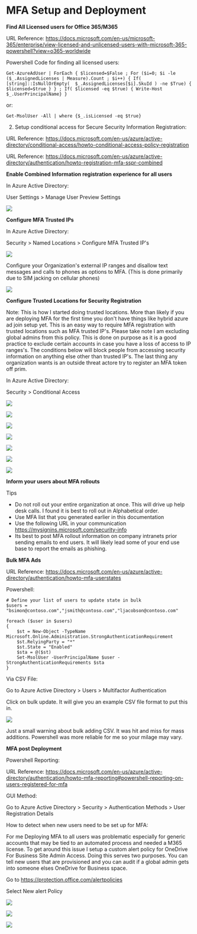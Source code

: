 # MFA Setup and Deployment

**Find All Licensed users for Office 365/M365**

URL Reference: https://docs.microsoft.com/en-us/microsoft-365/enterprise/view-licensed-and-unlicensed-users-with-microsoft-365-powershell?view=o365-worldwide

Powershell Code for finding all licensed users:

```
Get-AzureAdUser | ForEach { $licensed=$False ; For ($i=0; $i -le ($_.AssignedLicenses | Measure).Count ; $i++) { If( [string]::IsNullOrEmpty(  $_.AssignedLicenses[$i].SkuId ) -ne $True) { $licensed=$true } } ; If( $licensed -eq $true) { Write-Host $_.UserPrincipalName} }
```

or:

```
Get-MsolUser -All | where {$_.isLicensed -eq $true}
```

2. Setup conditional access for Secure Security Information Registration:

URL Reference: https://docs.microsoft.com/en-us/azure/active-directory/conditional-access/howto-conditional-access-policy-registration

URL Reference: https://docs.microsoft.com/en-us/azure/active-directory/authentication/howto-registration-mfa-sspr-combined

**Enable Combined Information registration experience for all users**

In Azure Active Directory:

User Settings > Manage User Preview Settings

![](https://github.com/rootsecdev/Microsoft-Blue-Forest/blob/master/M365%20E5/MFA/Screenshots/MFA1.PNG)

**Configure MFA Trusted IPs**

In Azure Active Directory:

Security > Named Locations > Configure MFA Trusted IP's

![](https://github.com/rootsecdev/Microsoft-Blue-Forest/blob/master/M365%20E5/MFA/Screenshots/MFA2.PNG)

Configure your Organization's external IP ranges and disallow text messages and calls to phones as options to MFA. (This is done primarily due to SIM jacking on cellular phones)

![](https://github.com/rootsecdev/Microsoft-Blue-Forest/blob/master/M365%20E5/MFA/Screenshots/MFA3.PNG)

**Configure Trusted Locations for Security Registration**

Note: This is how I started doing trusted locations. More than likely if you are deploying MFA for the first time you don't have things like hybrid azure ad join setup yet. This is an easy way to require MFA registration with trusted locations such as MFA trusted IP's. Please take note I am excluding global admins from this policy. This is done on purpose as it is a good practice to exclude certain accounts in case you have a loss of access to IP ranges's. The conditions below will block people from accessing security information on anything else other than trusted IP's. The last thing any organization wants is an outside threat actore try to register an MFA token off prim. 

In Azure Active Directory: 

Security > Conditional Access

![](https://github.com/rootsecdev/Microsoft-Blue-Forest/blob/master/M365%20E5/MFA/Screenshots/MFA4.PNG)

![](https://github.com/rootsecdev/Microsoft-Blue-Forest/blob/master/M365%20E5/MFA/Screenshots/MFA5.PNG)

![](https://github.com/rootsecdev/Microsoft-Blue-Forest/blob/master/M365%20E5/MFA/Screenshots/MFA6.PNG)

![](https://github.com/rootsecdev/Microsoft-Blue-Forest/blob/master/M365%20E5/MFA/Screenshots/MFA7.PNG)

![](https://github.com/rootsecdev/Microsoft-Blue-Forest/blob/master/M365%20E5/MFA/Screenshots/MFA8.PNG)

![](https://github.com/rootsecdev/Microsoft-Blue-Forest/blob/master/M365%20E5/MFA/Screenshots/MFA9.PNG)

![](https://github.com/rootsecdev/Microsoft-Blue-Forest/blob/master/M365%20E5/MFA/Screenshots/MFA10.PNG)

**Inform your users about MFA rollouts**

Tips

- Do not roll out your entire organization at once. This will drive up help desk calls. I found it is best to roll out in Alphabetical order. 
- Use MFA list that you generated earlier in this documentation
- Use the following URL in your communication https://mysignins.microsoft.com/security-info
- Its best to post MFA rollout information on company intranets prior sending emails to end users. It will likely lead some of your end use base to report the emails as phishing. 

**Bulk MFA Ads**

URL Reference: https://docs.microsoft.com/en-us/azure/active-directory/authentication/howto-mfa-userstates

Powershell:

```
# Define your list of users to update state in bulk
$users = "bsimon@contoso.com","jsmith@contoso.com","ljacobson@contoso.com"

foreach ($user in $users)
{
    $st = New-Object -TypeName Microsoft.Online.Administration.StrongAuthenticationRequirement
    $st.RelyingParty = "*"
    $st.State = "Enabled"
    $sta = @($st)
    Set-MsolUser -UserPrincipalName $user -StrongAuthenticationRequirements $sta
}
```

Via CSV File:

Go to Azure Active Directory > Users > Multifactor Authentication

Click on bulk update. It will give you an example CSV file format to put this in. 

![](https://github.com/rootsecdev/Microsoft-Blue-Forest/blob/master/M365%20E5/MFA/Screenshots/MFA11.PNG)

Just a small warning about bulk adding CSV. It was hit and miss for mass additions. Powershell was more reliable for me so your milage may vary. 

**MFA post Deployment**

Powershell Reporting:

URL Reference: https://docs.microsoft.com/en-us/azure/active-directory/authentication/howto-mfa-reporting#powershell-reporting-on-users-registered-for-mfa

GUI Method:

Go to Azure Active Directory > Security > Authentication Methods > User Registration Details

How to detect when new users need to be set up for MFA:

For me Deploying MFA to all users was problematic especially for generic accounts that may be tied to an automated process and needed a M365 license. To get around this issue I setup a custom alert policy for OneDrive For Business Site Admin Access. Doing this serves two purposes. You can tell new users that are provisioned and you can audit if a global admin gets into someone elses OneDrive for Business space. 

Go to https://protection.office.com/alertpolicies

Select New alert Policy

![](https://github.com/rootsecdev/Microsoft-Blue-Forest/blob/master/M365%20E5/MFA/Screenshots/AlertPolicy1.PNG)

![](https://github.com/rootsecdev/Microsoft-Blue-Forest/blob/master/M365%20E5/MFA/Screenshots/AlertPolicy2.PNG)

![](https://github.com/rootsecdev/Microsoft-Blue-Forest/blob/master/M365%20E5/MFA/Screenshots/AlertPolicy3.PNG)

